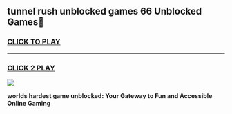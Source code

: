 
## tunnel rush unblocked games 66 Unblocked Games👋
<h3>
<a href="https://premium.freeplayer.one?title=tunnel_rush_unblocked_games_66&ref=16F">CLICK TO PLAY</a></h3>
<hr>

<h3>
<a href="https://premium.freeplayer.one?title=tunnel_rush_unblocked_games_66&ref=16F">CLICK 2 PLAY</a>
  
</h3>

<a href="https://premium.freeplayer.one?title=tunnel_rush_unblocked_games_66&ref=16F/"><img src="https://clearcache.store/games.png"></a>


**worlds hardest game unblocked: Your Gateway to Fun and Accessible Online Gaming**
